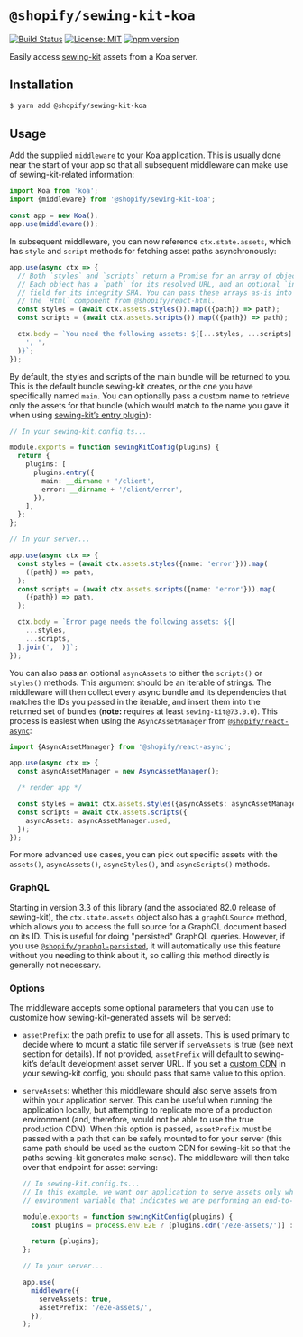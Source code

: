 # `@shopify/sewing-kit-koa`

[![Build Status](https://travis-ci.org/Shopify/quilt.svg?branch=master)](https://travis-ci.org/Shopify/quilt)
[![License: MIT](https://img.shields.io/badge/License-MIT-green.svg)](LICENSE.md) [![npm version](https://badge.fury.io/js/%40shopify%2Fsewing-kit-koa.svg)](https://badge.fury.io/js/%40shopify%2Fsewing-kit-koa.svg)

Easily access [sewing-kit](https://github.com/Shopify/sewing-kit) assets from a Koa server.

## Installation

```bash
$ yarn add @shopify/sewing-kit-koa
```

## Usage

Add the supplied `middleware` to your Koa application. This is usually done near the start of your app so that all subsequent middleware can make use of sewing-kit-related information:

```ts
import Koa from 'koa';
import {middleware} from '@shopify/sewing-kit-koa';

const app = new Koa();
app.use(middleware());
```

In subsequent middleware, you can now reference `ctx.state.assets`, which has `style` and `script` methods for fetching asset paths asynchronously:

```ts
app.use(async ctx => {
  // Both `styles` and `scripts` return a Promise for an array of objects.
  // Each object has a `path` for its resolved URL, and an optional `integrity`
  // field for its integrity SHA. You can pass these arrays as-is into
  // the `Html` component from @shopify/react-html.
  const styles = (await ctx.assets.styles()).map(({path}) => path);
  const scripts = (await ctx.assets.scripts()).map(({path}) => path);

  ctx.body = `You need the following assets: ${[...styles, ...scripts].join(
    ', ',
  )}`;
});
```

By default, the styles and scripts of the main bundle will be returned to you. This is the default bundle sewing-kit creates, or the one you have specifically named `main`. You can optionally pass a custom name to retrieve only the assets for that bundle (which would match to the name you gave it when using [sewing-kit’s entry plugin](https://github.com/Shopify/sewing-kit/blob/master/docs/plugins/entry.md)):

```ts
// In your sewing-kit.config.ts...

module.exports = function sewingKitConfig(plugins) {
  return {
    plugins: [
      plugins.entry({
        main: __dirname + '/client',
        error: __dirname + '/client/error',
      }),
    ],
  };
};
```

```ts
// In your server...

app.use(async ctx => {
  const styles = (await ctx.assets.styles({name: 'error'})).map(
    ({path}) => path,
  );
  const scripts = (await ctx.assets.scripts({name: 'error'})).map(
    ({path}) => path,
  );

  ctx.body = `Error page needs the following assets: ${[
    ...styles,
    ...scripts,
  ].join(', ')}`;
});
```

You can also pass an optional `asyncAssets` to either the `scripts()` or `styles()` methods. This argument should be an iterable of strings. The middleware will then collect every async bundle and its dependencies that matches the IDs you passed in the iterable, and insert them into the returned set of bundles (**note:** requires at least `sewing-kit@73.0.0`). This process is easiest when using the `AsyncAssetManager` from [`@shopify/react-async`](../react-async):

```ts
import {AsyncAssetManager} from '@shopify/react-async';

app.use(async ctx => {
  const asyncAssetManager = new AsyncAssetManager();

  /* render app */

  const styles = await ctx.assets.styles({asyncAssets: asyncAssetManager.used});
  const scripts = await ctx.assets.scripts({
    asyncAssets: asyncAssetManager.used,
  });
});
```

For more advanced use cases, you can pick out specific assets with the `assets()`, `asyncAssets()`, `asyncStyles()`, and `asyncScripts()` methods.

### GraphQL

Starting in version 3.3 of this library (and the associated 82.0 release of sewing-kit), the `ctx.state.assets` object also has a `graphQLSource` method, which allows you to access the full source for a GraphQL document based on its ID. This is useful for doing "persisted" GraphQL queries. However, if you use [`@shopify/graphql-persisted`](../graphql-persisted), it will automatically use this feature without you needing to think about it, so calling this method directly is generally not necessary.

### Options

The middleware accepts some optional parameters that you can use to customize how sewing-kit-generated assets will be served:

- `assetPrefix`: the path prefix to use for all assets. This is used primary to decide where to mount a static file server if `serveAssets` is true (see next section for details). If not provided, `assetPrefix` will default to sewing-kit’s default development asset server URL. If you set a [custom CDN](https://github.com/Shopify/sewing-kit/blob/master/docs/plugins/cdn.md) in your sewing-kit config, you should pass that same value to this option.

- `serveAssets`: whether this middleware should also serve assets from within your application server. This can be useful when running the application locally, but attempting to replicate more of a production environment (and, therefore, would not be able to use the true production CDN). When this option is passed, `assetPrefix` must be passed with a path that can be safely mounted to for your server (this same path should be used as the custom CDN for sewing-kit so that the paths sewing-kit generates make sense). The middleware will then take over that endpoint for asset serving:

  ```ts
  // In sewing-kit.config.ts...
  // In this example, we want our application to serve assets only when we pass an
  // environment variable that indicates we are performing an end-to-end test.

  module.exports = function sewingKitConfig(plugins) {
    const plugins = process.env.E2E ? [plugins.cdn('/e2e-assets/')] : [];

    return {plugins};
  };
  ```

  ```ts
  // In your server...

  app.use(
    middleware({
      serveAssets: true,
      assetPrefix: '/e2e-assets/',
    }),
  );
  ```
